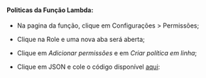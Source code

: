#### Politicas da Função Lambda:

- Na pagina da função, clique em Configurações > Permissões;

- Clique na Role e uma nova aba será aberta;

- Clique em *Adicionar permissões* e em *Criar política em linha*;

- Clique em JSON e cole o código disponível [aqui](https://github.com/aleques-r/aws-lambda-start-stop/blob/master/passos/politica.json):

  
  
  
  
  
  
  
